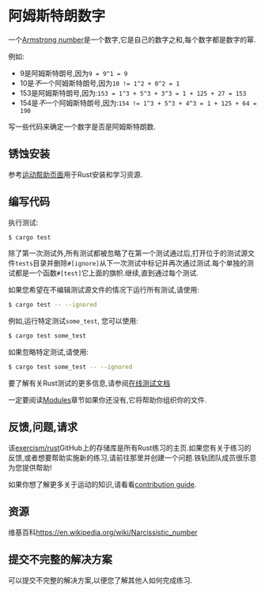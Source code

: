 # 阿姆斯特朗数字

一个[Armstrong number](https://en.wikipedia.org/wiki/Narcissistic_number)是一个数字,它是自己的数字之和,每个数字都是数字的幂.

例如:

-   9是阿姆斯特朗号,因为`9 = 9^1 = 9`
-   10是*不*一个阿姆斯特朗号,因为`10 != 1^2 + 0^2 = 1`
-   153是阿姆斯特朗号,因为:`153 = 1^3 + 5^3 + 3^3 = 1 + 125 + 27 = 153`
-   154是*不*一个阿姆斯特朗号,因为:`154 != 1^3 + 5^3 + 4^3 = 1 + 125 + 64 = 190`

写一些代码来确定一个数字是否是阿姆斯特朗数.

## 锈蚀安装

参考[运动帮助页面][help-page]用于Rust安装和学习资源.

## 编写代码

执行测试:

```bash
$ cargo test
```

除了第一次测试外,所有测试都被忽略了在第一个测试通过后,打开位于的测试源文件`tests`目录并删除`#[ignore]`从下一次测试中标记并再次通过测试.每个单独的测试都是一个函数`#[test]`它上面的旗帜.继续,直到通过每个测试.

如果您希望在不编辑测试源文件的情况下运行所有​​测试,请使用:

```bash
$ cargo test -- --ignored
```

例如,运行特定测试`some_test`, 您可以使用:

```bash
$ cargo test some_test
```

如果忽略特定测试,请使用:

```bash
$ cargo test some_test -- --ignored
```

要了解有关Rust测试的更多信息,请参阅[在线测试文档][rust-tests]

一定要阅读[Modules](https://doc.rust-lang.org/book/2018-edition/ch07-00-modules.html)章节如果你还没有,它将帮助你组织你的文件.

## 反馈,问题,请求

该[exercism/rust](https://github.com/exercism/rust)GitHub上的存储库是所有Rust练习的主页.如果您有关于练习的反馈,或者想要帮助实施新的练习,请前往那里并创建一个问题.铁轨团队成员很乐意为您提供帮助!

如果你想了解更多关于运动的知识,请看看[contribution guide](https://github.com/exercism/docs/blob/master/contributing-to-language-tracks/README.md).

[help-page]: https://exercism.io/tracks/rust/learning

[modules]: https://doc.rust-lang.org/book/2018-edition/ch07-00-modules.html

[cargo]: https://doc.rust-lang.org/book/2018-edition/ch14-00-more-about-cargo.html

[rust-tests]: https://doc.rust-lang.org/book/2018-edition/ch11-02-running-tests.html

## 资源

维基百科<https://en.wikipedia.org/wiki/Narcissistic_number>

## 提交不完整的解决方案

可以提交不完整的解决方案,以便您了解其他人如何完成练习.
